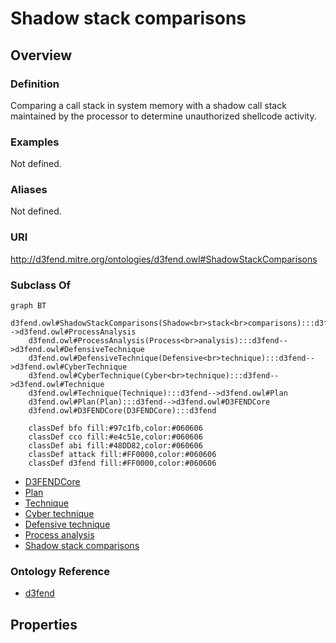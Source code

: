 # Shadow stack comparisons

## Overview

### Definition
Comparing a call stack in system memory with a shadow call stack maintained by the processor to determine unauthorized shellcode activity.

### Examples
Not defined.

### Aliases
Not defined.

### URI
http://d3fend.mitre.org/ontologies/d3fend.owl#ShadowStackComparisons

### Subclass Of
```mermaid
graph BT
    d3fend.owl#ShadowStackComparisons(Shadow<br>stack<br>comparisons):::d3fend-->d3fend.owl#ProcessAnalysis
    d3fend.owl#ProcessAnalysis(Process<br>analysis):::d3fend-->d3fend.owl#DefensiveTechnique
    d3fend.owl#DefensiveTechnique(Defensive<br>technique):::d3fend-->d3fend.owl#CyberTechnique
    d3fend.owl#CyberTechnique(Cyber<br>technique):::d3fend-->d3fend.owl#Technique
    d3fend.owl#Technique(Technique):::d3fend-->d3fend.owl#Plan
    d3fend.owl#Plan(Plan):::d3fend-->d3fend.owl#D3FENDCore
    d3fend.owl#D3FENDCore(D3FENDCore):::d3fend
    
    classDef bfo fill:#97c1fb,color:#060606
    classDef cco fill:#e4c51e,color:#060606
    classDef abi fill:#48DD82,color:#060606
    classDef attack fill:#FF0000,color:#060606
    classDef d3fend fill:#FF0000,color:#060606
```

- [D3FENDCore](/docs/ontology/reference/model/D3FENDCore/D3FENDCore.md)
- [Plan](/docs/ontology/reference/model/D3FENDCore/Plan/Plan.md)
- [Technique](/docs/ontology/reference/model/D3FENDCore/Plan/Technique/Technique.md)
- [Cyber technique](/docs/ontology/reference/model/D3FENDCore/Plan/Technique/Cyber%20technique/Cyber%20technique.md)
- [Defensive technique](/docs/ontology/reference/model/D3FENDCore/Plan/Technique/Cyber%20technique/Defensive%20technique/Defensive%20technique.md)
- [Process analysis](/docs/ontology/reference/model/D3FENDCore/Plan/Technique/Cyber%20technique/Defensive%20technique/Process%20analysis/Process%20analysis.md)
- [Shadow stack comparisons](/docs/ontology/reference/model/D3FENDCore/Plan/Technique/Cyber%20technique/Defensive%20technique/Process%20analysis/Shadow%20stack%20comparisons/Shadow%20stack%20comparisons.md)


### Ontology Reference
- [d3fend](http://d3fend.mitre.org/ontologies/d3fend.owl#)

## Properties
